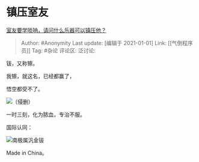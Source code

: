 # 镇压室友
[室友要学唢呐，请问什么乐器可以镇压他？](https://www.zhihu.com/question/361987068/answer/1262534026)

> Author: #Anonymity
> Last update: [编辑于 2021-01-01]
> Link: [[气倒程序员]]
> Tag: #杂论
> 评论区:
> 泛讨论:

钹，又称镲。

我镲，就这名，已经都赢了，

悟空都受不了。

![](https://pic4.zhimg.com/50/v2-f83206ab4cdfe83568c567b8cb2108ce_hd.jpg?source=1940ef5c)（侵删）

一时三刻，化为脓血，专治不服。

国际认同：

![](https://pic2.zhimg.com/50/v2-72fe67fdc648bc162d062afc599bd53b_hd.jpg?source=1940ef5c)南极属汎金钹

Made in China。
